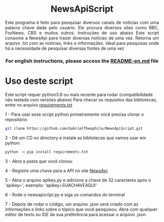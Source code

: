                                                                                                                   

<h1 align="center"> NewsApiScript</h1>
<p align="center"  style="text-align: justify;">Este programa é feito para pesquisar diversos canais de notícias com uma palavra chave dada pelo usuário. Ele procura diversos sites como BBC, FoxNews, CBS e muitos outros. Instruções de uso abaixo
Este script consome a NewsApi para trazer diversas notícias de uma vez. Retorna um arquivo .txt com as notícias, links e informações. Ideal para pesquisas onde há a necessidade de pesquisar diversas fontes de uma vez</p>

<h3 align="center" > For english instructions, please access the <a href="https://github.com/GabrielTheophilo/NewsApiScript/blob/main/README-en.md">README-en.md</a> file</h3>




# Uso deste script

Este script requer python3.8 ou mais recente para rodar (compatibilidade não testada com versões abaixo)
Para checar os requisitos das bibliotecas, entre no arquivo [requirements.txt](https://github.com/GabrielTheophilo/NewsApiScript/blob/main/requirements.txt)

1 - Para usar esse script python primeiramente você precisa clonar o repositório: 
```bash
git clone https://github.com/GabrielTheophilo/NewsApiScript.git
```

2 - Dê um CD no directory e instale as bibliotecas que vamos usar em python:
```bash
python -m pip install requirements.txt
```

3 - Abra a pasta que você clonou

4 - Registre uma chave para a API no site [NewsApi](https://newsapi.org/)

5 - Abra o arquivo apikey.py e adicione a chave de 32 caracteres após o 'apikey=', exemplo: 'apikey=SUACHAVEAQUI'

6 - Rode o newsapicript.py e siga os comandos do terminal

7 - Depois de rodar o código, um arquivo .json será criado com as informações e links sobre o tópico que você pesquisou. Abra com qualquer editor de texto ou IDE de sua preferência para acessar o arquivo .json.

